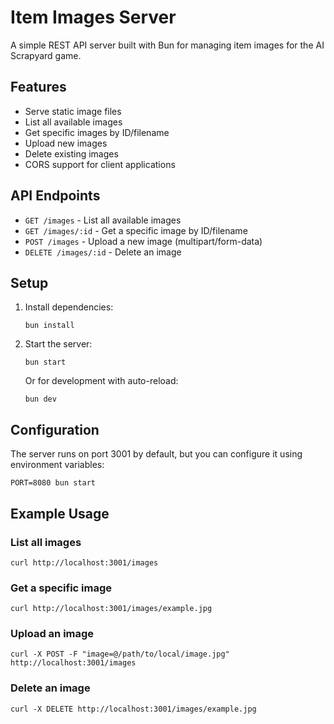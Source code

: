 # Item Images Server

A simple REST API server built with Bun for managing item images for the AI Scrapyard game.

## Features

- Serve static image files
- List all available images
- Get specific images by ID/filename
- Upload new images
- Delete existing images
- CORS support for client applications

## API Endpoints

- `GET /images` - List all available images
- `GET /images/:id` - Get a specific image by ID/filename
- `POST /images` - Upload a new image (multipart/form-data)
- `DELETE /images/:id` - Delete an image

## Setup

1. Install dependencies:
   ```
   bun install
   ```

2. Start the server:
   ```
   bun start
   ```

   Or for development with auto-reload:
   ```
   bun dev
   ```

## Configuration

The server runs on port 3001 by default, but you can configure it using environment variables:

```
PORT=8080 bun start
```

## Example Usage

### List all images
```
curl http://localhost:3001/images
```

### Get a specific image
```
curl http://localhost:3001/images/example.jpg
```

### Upload an image
```
curl -X POST -F "image=@/path/to/local/image.jpg" http://localhost:3001/images
```

### Delete an image
```
curl -X DELETE http://localhost:3001/images/example.jpg
```